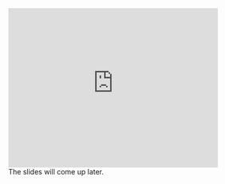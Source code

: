 <iframe width="420" height="320" src="https://www.youtube.com/embed/Y4wahwOmkWs" frameborder="0" allowfullscreen></iframe>

<div class="presentation">
The slides will come up later.
</div>